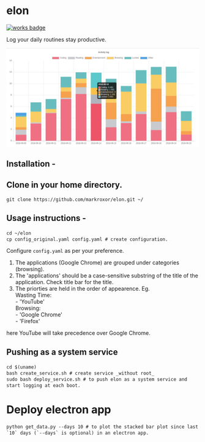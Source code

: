 # elon
[![works badge](https://cdn.jsdelivr.net/gh/nikku/works-on-my-machine@v0.2.0/badge.svg)](https://github.com/nikku/works-on-my-machine)

Log your daily routines stay productive.

![](https://github.com/markroxor/elon/raw/master/assets/graph.jpg)

## Installation -
 
## Clone in your home directory.
```shell
git clone https://github.com/markroxor/elon.git ~/
```

## Usage instructions -  
```shell
cd ~/elon        
cp config_original.yaml config.yaml # create configuration.
```

Configure `config.yaml` as per your preference.    
1. The applications (Google Chrome) are grouped under categories (browsing).
2. The 'applications' should be a case-sensitive substring of the title of the application.
   Check title bar for the title. 
3. The priorties are held in the order of appearence. Eg.       
    Wasting Time:     
    \- 'YouTube'      
    Browsing:       
    \- 'Google Chrome'      
    \- 'Firefox'      

here YouTube will take precedence over Google Chrome.

## Pushing as a system service
```shell  
cd $(uname)
bash create_service.sh # create service _without root_       
sudo bash deploy_service.sh # to push elon as a system service and start logging at each boot.           
```
# Deploy electron app
```shell  
python get_data.py --days 10 # to plot the stacked bar plot since last `10` days (`--days` is optional) in an electron app.             
```
